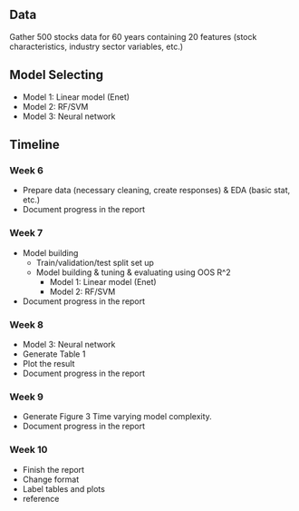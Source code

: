 
## Data
Gather 500 stocks data for 60 years containing 20 features (stock characteristics, industry sector variables, etc.)

## Model Selecting
- Model 1: Linear model (Enet)
- Model 2: RF/SVM
- Model 3: Neural network

## Timeline
### Week 6
- Prepare data (necessary cleaning, create responses) & EDA (basic stat, etc.)
- Document progress in the report
### Week 7
- Model building
  - Train/validation/test split set up
  - Model building & tuning & evaluating using OOS R^2
    - Model 1: Linear model (Enet)
    - Model 2: RF/SVM
- Document progress in the report
### Week 8
- Model 3: Neural network
- Generate Table 1
- Plot the result
- Document progress in the report
### Week 9
- Generate Figure 3 Time varying model complexity. 
- Document progress in the report
### Week 10
- Finish the report
- Change format
- Label tables and plots
- reference
